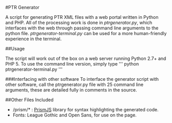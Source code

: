 #PTR Generator

A script for generating PTR XML files with a web portal written in Python and PHP. All of the processing work is done in *ptrgenerator.py*, which interfaces with the web through passing command line arguments to the python file. *ptrgenerator-terminal.py* can be used for a more human-friendly experience in the terminal.

##Usage

The script will work out of the box on a web server running Python 2.7+ and PHP 5. To use the command line version, simply type
'''
python ptrgenerator-terminal.py
'''

###Interfacing with other software
To interface the generator script with other software, call the ptrgenerator.py file with 25 command line arguments, these are detailed fully in comments in the source.

##Other Files Included

- /prism/* : [PrismJS](http://prismjs.com/) library for syntax highlighting the generated code.
- Fonts: League Gothic and Open Sans, for use on the page.


